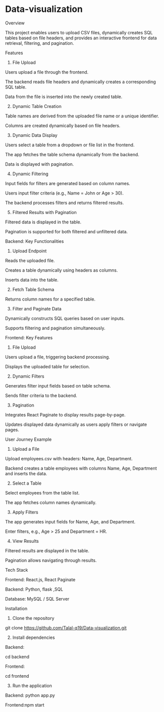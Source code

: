 # Data-visualization
Overview

This project enables users to upload CSV files, dynamically creates SQL tables based on file headers, and provides an interactive frontend for data retrieval, filtering, and pagination.

Features

1. File Upload

Users upload a file through the frontend.

The backend reads file headers and dynamically creates a corresponding SQL table.

Data from the file is inserted into the newly created table.

2. Dynamic Table Creation

Table names are derived from the uploaded file name or a unique identifier.

Columns are created dynamically based on file headers.

3. Dynamic Data Display

Users select a table from a dropdown or file list in the frontend.

The app fetches the table schema dynamically from the backend.

Data is displayed with pagination.

4. Dynamic Filtering

Input fields for filters are generated based on column names.

Users input filter criteria (e.g., Name = John or Age > 30).

The backend processes filters and returns filtered results.

5. Filtered Results with Pagination

Filtered data is displayed in the table.

Pagination is supported for both filtered and unfiltered data.

Backend: Key Functionalities

1. Upload Endpoint

Reads the uploaded file.

Creates a table dynamically using headers as columns.

Inserts data into the table.

2. Fetch Table Schema

Returns column names for a specified table.

3. Filter and Paginate Data

Dynamically constructs SQL queries based on user inputs.

Supports filtering and pagination simultaneously.

Frontend: Key Features

1. File Upload

Users upload a file, triggering backend processing.

Displays the uploaded table for selection.

2. Dynamic Filters

Generates filter input fields based on table schema.

Sends filter criteria to the backend.

3. Pagination

Integrates React Paginate to display results page-by-page.

Updates displayed data dynamically as users apply filters or navigate pages.

User Journey Example

1. Upload a File

Upload employees.csv with headers: Name, Age, Department.

Backend creates a table employees with columns Name, Age, Department and inserts the data.

2. Select a Table

Select employees from the table list.

The app fetches column names dynamically.

3. Apply Filters

The app generates input fields for Name, Age, and Department.

Enter filters, e.g., Age > 25 and Department = HR.

4. View Results

Filtered results are displayed in the table.

Pagination allows navigating through results.

Tech Stack

Frontend: React.js, React Paginate

Backend: Python, flask ,SQL

Database: MySQL / SQL Server

Installation

1. Clone the repository

 git clone https://github.com/Talal-q19/Data-visualization.git

2. Install dependencies

Backend:

 cd backend


Frontend:

 cd frontend


3. Run the application

Backend: python app.py


Frontend:npm start
